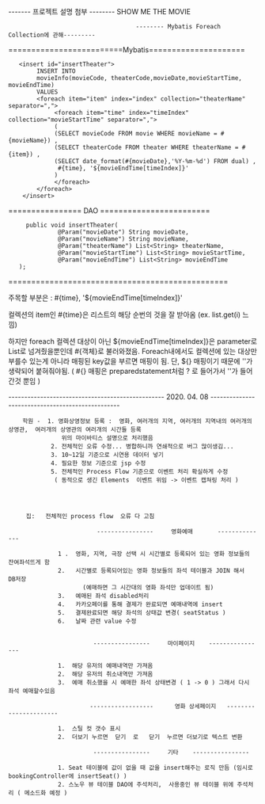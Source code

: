 

 ------- 프로젝트 설명 첨부 --------
SHOW ME THE MOVIE







                                        -------- Mybatis Foreach Collection에 관해---------


=========================Mybatis=====================

       <insert id="insertTheater">
            INSERT INTO
            movieInfo(movieCode, theaterCode,movieDate,movieStartTime, movieEndTime)
            VALUES 
            <foreach item="item" index="index" collection="theaterName" separator=",">
                 <foreach item="time" index="timeIndex" collection="movieStartTime" separator=",">
                 (
                 (SELECT movieCode FROM movie WHERE movieName = #{movieName}) ,
                 (SELECT theaterCode FROM theater WHERE theaterName = #{item}) ,
                 (SELECT date_format(#{movieDate},'%Y-%m-%d') FROM dual) ,
                  #{time}, '${movieEndTime[timeIndex]}'
                 )
                 </foreach>
            </foreach>
        </insert>
   
================  DAO  ========================
   
   
         public void insertTheater(
                  @Param("movieDate") String movieDate, 
                  @Param("movieName") String movieName, 
                  @Param("theaterName") List<String> theaterName,
                  @Param("movieStartTime") List<String> movieStartTime, 
                  @Param("movieEndTime") List<String> movieEndTime
       );
       
       
   ================================================
 
 
   주목할 부분은 :  #{time}, '${movieEndTime[timeIndex]}' 
   
   컬렉션의 item인 #{time}은 리스트의 해당 순번의 것을 잘 받아옴 (ex.  list.get(i) 느낌)
   
   하지만 foreach 컬렉션 대상이 아닌 ${movieEndTime[timeIndex]}은 parameter로 List로 넘겨줬을뿐인데  #{객체}로 불러와졌음. 
   Foreach내에서도 컬렉션에 있는 대상만 부를수 있는게 아니라 매핑된 key값을 부르면 매핑이 됨. 
   단,  ${} 매핑이기 때문에  ''가 생략되어 붙혀줘야됨. 
   (  #{} 매핑은   preparedstatement처럼 ? 로 들어가서 ''가 들어간것 뿐임  )
   
   
   
   
   
   
   
   
   
   
   
   
   ------------------------------------------------- 2020. 04. 08  -------------------------------------------------
   
        학원 -  1. 영화상영정보 등록 :  영화, 여러개의 지역, 여러개의 지역내의 여러개의 상영관,  여러개의 상영관의 여러개의 시간들 등록 
                   위의 마이바티스 설명으로 처리했음
                2. 전체적인 오류 수정... 병합하니까 연쇄적으로 버그 많이생김...
                3. 10~12일 기준으로 시연용 데이터 넣기
                4. 필요한 정보 기준으로 jsp 수정
                5. 전체적인 Process Flow 기준으로 이벤트 처리 확실하게 수정 
                 ( 동적으로 생긴 Elements  이벤트 위임 -> 이벤트 캡쳐링 처리 )
   
   
   
   
         집:   전체적인 process flow  오류 다 고침
         
                             ----------------     영화예매       --------------
                              
                  1 .  영화, 지역, 극장 선택 시 시간별로 등록되어 있는 영화 정보들의 잔여좌석뜨게 함
                  2.   시간별로 등록되어있는 영화 정보들의 좌석 테이블과 JOIN 해서  DB저장  
                         (예매하면 그 시간대의 영화 좌석만 업데이트 됨)
                  3.   예매된 좌석 disabled처리
                  4.   카카오페이를 통해 결제가 완료되면 예매내역에 insert
                  5.   결제완료되면 해당 좌석의 상태값 변경( seatStatus )
                  6.   날짜 관련 value 수정


                            ----------------     마이페이지    ----------------
                             
                  1.  해당 유저의 예매내역만 가져옴
                  2.  해당 유저의 취소내역만 가져옴
                  3.  예매 취소했을 시 예매한 좌석 상태변경 ( 1 -> 0 ) 그래서 다시 좌석 예매할수있음

                           ------------------      영화 상세페이지   ----------------------
                           
                  1.  스틸 컷 갯수 표시
                  2.  더보기 누르면  닫기  로   닫기  누르면 더보기로 텍스트 변환

                            ----------------     기타    ----------------          
                            
                  1. Seat 테이블에 값이 없을 때 값을 insert해주는 로직 만듬 (임시로 bookingController에 insertSeat() )
                  2. 스노우 뷰 테이블 DAO에 주석처리,  사용중인 뷰 테이블 위에 주석처리 ( 메소드화 예정 )
   
   
   
   
   
